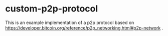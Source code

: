 # custom-p2p-protocol
This is an example implementation of a p2p protocol based on https://developer.bitcoin.org/reference/p2p_networking.html#p2p-network .
